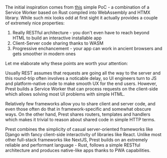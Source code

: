 The initial inspiration comes from [this](https://github.com/richardanaya/wasm-service) simple PoC - a combination of a Service Worker based on Rust compiled into WebAssembly and HTMX library. While such mix looks odd at first sight it actually provides a couple of extremely nice properties:

1. Really RESTful architecture - you don't even have to reach beyond HTML to build an interactive installable app
2. Client-Server code sharing thanks to WASM
3. Progressive enchancement - your app can work in ancient browsers and gets smoother in modern ones

Let me elaborate why these points are worth your attention:

Usually REST assumes that requests are going all the way to the server and this round-trip often involves a noticable delay, so UI engineers turn to JS and platform-native code to make smooth UX for the end users. However, Prest builds a Service Worker that can process requests on the client-side which allows solving most UI problems with simple HTML.

Relatively few frameworks allow you to share client and server code, and even those often do that in framework-specific and somewhat obscure ways. On the other hand, Prest shares routers, templates and handlers which makes it trivial to reason about shared code in simple HTTP terms.

Prest combines the simplicity of casual server-oriented frameworks like Django with fancy client-side interactivity of libraries like React. Unlike most other full-stack frameworks like NextJS, Prest builds on an extremely reliable and performant language - Rust, follows a simple RESTful architecture and produces native-like apps thanks to PWA capabilities.
